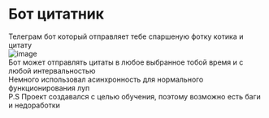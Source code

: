 # Бот цитатник
Телеграм бот который отправляет тебе спаршеную фотку котика и цитату <br>
![image](https://github.com/sadentie/telegrambot/assets/123425917/283d8871-5eb1-4186-a6aa-e7e660886ab2)<br>
Бот может отправлять цитаты в любое выбранное тобой время и с любой интервальностью <br>
Немного использовал асинхронность для нормального функционирования луп <br>
P.S Проект создавался с целью обучения, поэтому возможно есть баги и недоработки
